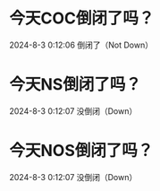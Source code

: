 # 今天COC倒闭了吗？

2024-8-3 0:12:06 倒闭了（Not Down）

# 今天NS倒闭了吗？

2024-8-3 0:12:07 没倒闭（Down）

# 今天NOS倒闭了吗？

2024-8-3 0:12:07 没倒闭（Down）

